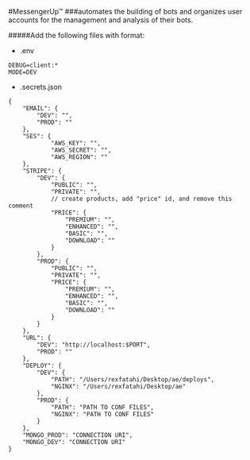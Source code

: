 #MessengerUp™ 
###automates the building of bots and organizes user accounts for the management and analysis of their bots.

#####Add the following files with format:

* .env
```
DEBUG=client:*
MODE=DEV
```

* .secrets.json
```
{
	"EMAIL": {
		"DEV": "",
		"PROD": ""
	},
	"SES": {
			"AWS_KEY": "", 
			"AWS_SECRET": "", 
			"AWS_REGION": ""
	},
	"STRIPE": {
		"DEV": {
			"PUBLIC": "",
			"PRIVATE": "",
			// create products, add "price" id, and remove this comment
			"PRICE": {
				"PREMIUM": "",
				"ENHANCED": "",
				"BASIC": "",
				"DOWNLOAD": ""
			}
		},
		"PROD": {
			"PUBLIC": "",
			"PRIVATE": "",
			"PRICE": {
				"PREMIUM": "",
				"ENHANCED": "",
				"BASIC": "",
				"DOWNLOAD": ""
			}
		}
	},
	"URL": {
		"DEV": "http://localhost:$PORT",
		"PROD": ""
	},
	"DEPLOY": {
		"DEV": {
			"PATH": "/Users/rexfatahi/Desktop/ae/deploys",
			"NGINX": "/Users/rexfatahi/Desktop/ae"
		},
		"PROD": {
			"PATH": "PATH TO CONF FILES",
			"NGINX": "PATH TO CONF FILES"
		}
	},
	"MONGO_PROD": "CONNECTION URI",
	"MONGO_DEV": "CONNECTION URI"
}
```

